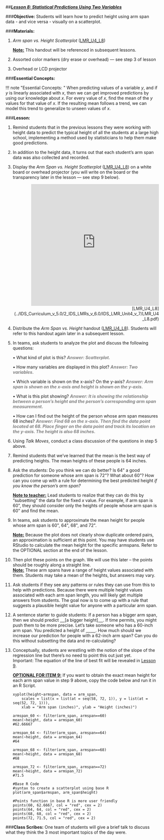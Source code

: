 ##***<u>Lesson 8: Statistical Predictions Using Two Variables</u>***

###**Objective:**
Students will learn how to predict height using arm span data - and vice versa - visually on a scatterplot.

###**Materials:**
1. *Arm span vs. Height Scatterplot* ([LMR_U4_L8](../IDS_Curriculum_v_5.0/2_IDS_LMRs_v_6.0/IDS_LMR_Unit4_v_7/LMR_U4_L8.pdf))

    **<u>Note:</u>** This handout will be referenced in subsequent lessons.

2. Assorted color markers (dry erase or overhead) — see step 3 of lesson

3. Overhead or LCD projector

###**Essential Concepts:**

!!! note "Essential Concepts: " 
    When predicting values of a variable *y*, and if *y* is linearly associated with *x*, then we can get
    improved predictions by using our knowledge about *x*. For every value of *x*, find the mean of the *y* values for that value of *x*. If the resulting mean follows a trend, we can model this trend to generalize to unseen values of *x*.

###**Lesson:**
1. Remind students that in the previous lessons they were working with height data to predict the
typical height of all the students at a large high school, implementing a method used by statisticians to help them make good predictions.

2. In addition to the height data, it turns out that each student’s arm span data was also collected and recorded.

3. Display the *Arm Span vs. Height Scatterplot* ([LMR_U4_L8](../IDS_Curriculum_v_5.0/2_IDS_LMRs_v_6.0/IDS_LMR_Unit4_v_7/LMR_U4_L8.pdf)) on a white board or overhead projector
(you will write on the board or the transparency later in the lesson — see step 9 below).
    <div align="right"><iframe src="https://docs.google.com/viewerng/viewer?url=https://ids-curriculum.idsucla.org/IDS_Curriculum_v_5.0/2_IDS_LMRs_v_6.0/IDS_LMR_Unit4_v_7/LMR_U4_L8.pdf&embedded=true" style=" width:420px;height:400px;" frameborder="0"></iframe><br>[LMR_U4_L8](../IDS_Curriculum_v_5.0/2_IDS_LMRs_v_6.0/IDS_LMR_Unit4_v_7/LMR_U4_L8.pdf)</div>

4. Distribute the *Arm Span vs. Height* handout ([LMR_U4_L8](../IDS_Curriculum_v_5.0/2_IDS_LMRs_v_6.0/IDS_LMR_Unit4_v_7/LMR_U4_L8.pdf)). Students will refer to this handout again later in a subsequent lesson.

5. In teams, ask students to analyze the plot and discuss the following questions:

    • What kind of plot is this? <span style="color:grey">***Answer: Scatterplot.***</span>

    • How many variables are displayed in this plot? <span style="color:grey">***Answer: Two variables.***</span>

    • Which variable is shown on the x-axis? On the y-axis? <span style="color:grey">***Answer: Arm span is shown on the x-axis and height is shown on the y-axis.***</span>

    • What is this plot showing? <span style="color:grey">***Answer: It is showing the relationship between a person’s height and the person’s corresponding arm span measurement.***</span>

    • How can I find out the height of the person whose arm span measures 68 inches? <span style="color:grey">***Answer: Find 68 on the x-axis. Then find the data point located at 68. Place finger on the data point and track its location on the y-axis. The height is also 68 inches.***</span>

6. Using *Talk Moves*, conduct a class discussion of the questions in step 5 above.

7. Remind students that we’ve learned that the mean is the best way of predicting heights. The
mean heights of these people is 64 inches.

8. Ask the students: Do you think we can do better? Is 64" a good prediction for someone whose arm
span is 72”? What about 60”? How can you come up with a rule for determining the best
predicted height *if you know the person’s arm span?*

    **<u>Note to teacher:</u>** Lead students to realize that they can do this by “subsetting” the data for the fixed *x* value. For example, if arm span is 60", they should consider only the heights of people whose arm span is 60" and find the mean.

9. In teams, ask students to approximate the mean height for people whose arm span is 60", 64", 68", and 72".

    **<u>Note:</u>** Because the plot does not clearly show duplicate ordered pairs, an approximation is sufficient at this point. You may have students use RStudio to calculate the mean height for the specific armspans. Refer to the OPTIONAL section at the end of the lesson.

10. Then plot these points on the graph. We will use this later – the points should be roughly along a straight line. <br> <u>**Note:**</u> These arm spans have a range of height values associated with them. Students may take a mean of the heights, but answers may vary.

11. Ask students if they see any patterns or rules they can use from this to help with predictions.
Because there were multiple height values associated with each arm span length, you will likely get multiple answers from students. The goal now is to come up with a rule that suggests a
plausible height value for anyone with a particular arm span.

12. A sentence starter to guide students: If a person has a bigger arm span, then we should predict <u>&nbsp;&nbsp;&nbsp;&nbsp;</u>[a bigger height]<u>&nbsp;&nbsp;&nbsp;&nbsp;</u>. If time permits, you might push them to be more precise. Let’s take someone who has a 60-inch arm span. You predicted a height of <u>&nbsp;&nbsp;&nbsp;&nbsp;</u><u>&nbsp;&nbsp;&nbsp;&nbsp;</u>. How much should we increase our prediction for people with a 62-inch arm span? Can you do this without subsetting the data and re-calculating?

13. Conceptually, students are wrestling with the notion of the slope of the regression line but there’s no need to point this out just yet. <br> Important: The equation of the line of best fit will be revealed in [Lesson 9](lesson9.md).

    **<u>OPTIONAL FOR ITEM 9:</u>** If you want to obtain the exact mean height for each arm span value in step 9 above, copy the code below and run it in an R Script.

        xyplot(height~armspan, data = arm_span, 
            scales = list(x = list(at = seq(58, 72, 1)), y = list(at = seq(52, 72, 1))), 
            xlab = "Arm span (inches)", ylab = "Height (inches)")

        armspan_60 <- filter(arm_span, armspan==60)
        mean(~height, data = armspan_60)
        #62.66667

        armspan_64 <- filter(arm_span, armspan==64)
        mean(~height, data = armspan_64)
        #64

        armspan_68 <- filter(arm_span, armspan==68)
        mean(~height, data = armspan_68)
        #68

        armspan_72 <- filter(arm_span, armspan==72)
        mean(~height, data = armspan_72)
        #71.5

        #Base R Code
        #syntax to create a scatterplot using base R
        plot(arm_span$armspan, arm_span$height)

        #Points function in base R is more user friendly
        points(60, 62.6667, col = "red", cex = 2)
        points(64, 64, col = "red", cex = 2)
        points(68, 68, col = "red", cex = 2)
        points(72, 71.5, col = "red", cex = 2)

###**Class Scribes:**
One team of students will give a brief talk to discuss what they think the 3 most important topics of the day were.